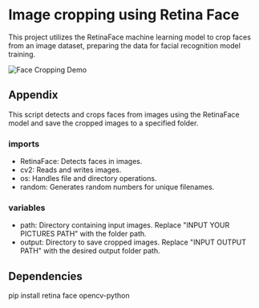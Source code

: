 
# Image cropping using Retina Face 

This project utilizes the RetinaFace machine learning model to crop faces from an image dataset, preparing the data for facial recognition model training.


![Face Cropping Demo](IMG_0631.gif "Face Cropping in Action")


## Appendix

This script detects and crops faces from images using the RetinaFace model and save the cropped images to a specified folder.
### imports
- RetinaFace: Detects faces in images.
- cv2: Reads and writes images.
- os: Handles file and directory operations.
- random: Generates random numbers for unique filenames.

### variables
- path: Directory containing input images. Replace "INPUT YOUR PICTURES PATH" with the folder path.
- output: Directory to save cropped images. Replace "INPUT OUTPUT PATH" with the desired output folder path.



## Dependencies
pip install retina face opencv-python
